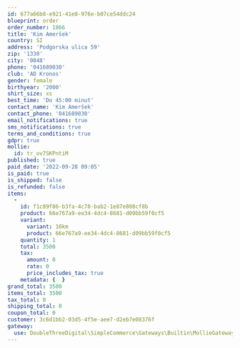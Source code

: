 ```yaml
---
id: 677a66b8-e921-41e0-976e-b07ce54ddc24
blueprint: order
order_number: 1866
title: 'Kim Ameršek'
country: SI
address: 'Podgorska ulica 59'
zip: '1330'
city: '0048'
phone: '041689030'
club: 'AD Kronos'
gender: female
birthyear: '2000'
shirt_size: xs
best_time: 'Do 45:00 minut'
contact_name: 'Kim Ameršek'
contact_phone: '041689030'
email_notifications: true
sms_notifications: true
terms_and_conditions: true
gdpr: true
mollie:
  id: tr_ov7SKPntiM
published: true
paid_date: '2022-09-28 09:05'
is_paid: true
is_shipped: false
is_refunded: false
items:
  -
    id: f1c89f86-b3fa-4c78-bab2-1e87e808cf8b
    product: 66e767a9-ee34-4dc4-8681-d09bb59f0cf5
    variant:
      variant: 10km
      product: 66e767a9-ee34-4dc4-8681-d09bb59f0cf5
    quantity: 1
    total: 3500
    tax:
      amount: 0
      rate: 0
      price_includes_tax: true
    metadata: {  }
grand_total: 3500
items_total: 3500
tax_total: 0
shipping_total: 0
coupon_total: 0
customer: 3c6d1bb2-03d5-4f5e-aee7-d2eb7e08376f
gateway:
  use: DoubleThreeDigital\SimpleCommerce\Gateways\Builtin\MollieGateway
---
```

